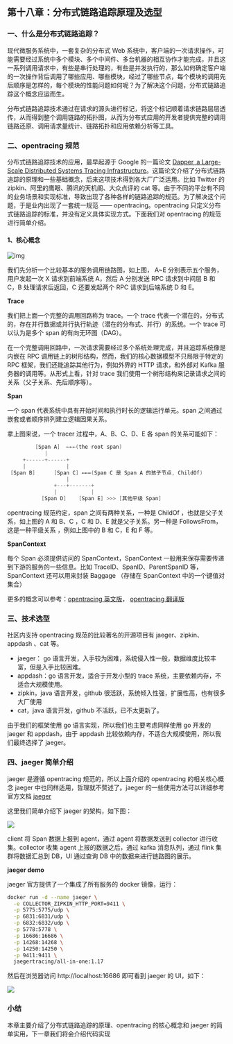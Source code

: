 ## 第十八章：分布式链路追踪原理及选型

### 一、什么是分布式链路追踪？

现代微服务系统中，一套复杂的分布式 Web 系统中，客户端的一次请求操作，可能需要经过系统中多个模块、多个中间件、多台机器的相互协作才能完成，并且这一系列调用请求中，有些是串行处理的，有些是并发执行的，那么如何确定客户端的一次操作背后调用了哪些应用、哪些模块，经过了哪些节点，每个模块的调用先后顺序是怎样的，每个模块的性能问题如何呢？为了解决这个问题，分布式链路追踪这个概念应运而生。

分布式链路追踪技术通过在请求的源头进行标记，将这个标记顺着请求链路层层透传，从而得到整个调用链路的拓扑图，从而为分布式应用的开发者提供完整的调用链路还原、调用请求量统计、链路拓扑和应用依赖分析等工具。

### 二、opentracing 规范

分布式链路追踪技术的应用，最早起源于 Google 的一篇论文 [Dapper, a Large-Scale Distributed Systems Tracing Infrastructure](https://storage.googleapis.com/pub-tools-public-publication-data/pdf/36356.pdf)。这篇论文介绍了分布式链路追踪的原理和一些基础概念，后来这项技术得到各大厂广泛运用。比如 Twitter 的 zipkin、阿里的鹰眼、腾讯的天机阁、大众点评的 cat 等。由于不同的平台有不同的业务场景和实现标准，导致出现了各种各样的链路追踪的规范。为了解决这个问题，于是业内出现了一套统一规范 —— opentracing。opentracing 只定义分布式链路追踪的标准，并没有定义具体实现方式。下面我们对 opentracing 的规范进行简单介绍。

#### 1、核心概念

![img](https://user-gold-cdn.xitu.io/2020/4/11/17169e31173f8a07?w=688&h=487&f=png&s=61738)

我们先分析一个比较基本的服务调用链路图，如上图， A~E 分别表示五个服务，用户发起一次 X 请求到前端系统 A，然后 A 分别发送 RPC 请求到中间层 B 和 C，B 处理请求后返回，C 还要发起两个 RPC 请求到后端系统 D 和 E。

**Trace**

我们把上面一个完整的调用回路称为 trace。一个 trace 代表一个潜在的，分布式的，存在并行数据或并行执行轨迹（潜在的分布式、并行）的系统。一个 trace 可以认为是多个 span 的有向无环图（DAG）。

在一个完整调用回路中，一次请求需要经过多个系统处理完成，并且追踪系统像是内嵌在 RPC 调用链上的树形结构，然而，我们的核心数据模型不只局限于特定的 RPC 框架，我们还能追踪其他行为，例如外界的 HTTP 请求，和外部对 Kafka 服务器的调用等。从形式上看，针对 trace 我们使用一个树形结构来记录请求之间的关系（父子关系、先后顺序等）。

**Span**

一个 span 代表系统中具有开始时间和执行时长的逻辑运行单元。span 之间通过嵌套或者顺序排列建立逻辑因果关系。 

拿上图来说，一个 tracer 过程中，A、B、C、D、E 各 span 的关系可能如下：

```go
         [Span A]  ←←←(the root span)
            |
     +------+------+
     |             |
 [Span B]      [Span C] ←←←(Span C 是 Span A 的孩子节点, ChildOf)
                   |
               +---+-------+
               |           |
           [Span D]    [Span E] >>> [其他平级 Span]
```

opentracing 规范约定，span 之间有两种关系，一种是 ChildOf ，也就是父子关系，如上图的 A 和 B、C ，C 和 D、E 就是父子关系。另一种是 FollowsFrom，这是一种平级关系 ，例如上图中的 B 和 C，E 和 F 等。

**SpanContext**

每个 Span 必须提供访问的 SpanContext，SpanContext 一般用来保存需要传递到下游的服务的一些信息。比如 TraceID、SpanID、ParentSpanID 等，SpanContext 还可以用来封装 Baggage （存储在 SpanContext 中的一个键值对集合）

更多的概念可以参考：[opentracing 英文版](https://opentracing.io/)， [opentracing 翻译版](https://wu-sheng.gitbooks.io/opentracing-io/content/pages/spec.html)

### 三、技术选型

社区内支持 opentracing 规范的比较著名的开源项目有 jaeger、zipkin、appdash 、cat 等。

- jaeger： go 语言开发，入手较为困难，系统侵入性一般，数据维度比较丰富，但是入手比较困难。
- appdash：go 语言开发，适合于开发小型的 trace 系统，主要依赖内存，不适合大规模使用。
- zipkin，java 语言开发，github 很活跃，系统倾入性强，扩展性高，也有很多大厂使用
- cat，java 语言开发，github 不活跃，已不太更新了。

由于我们的框架使用 go 语言实现，所以我们也主要考虑同样使用 go 开发的 jaeger 和 appdash，由于 appdash 比较依赖内存，不适合大规模使用，所以我们最终选择了 jaeger。

### 四、jaeger 简单介绍

jaeger 是遵循 opentracing 规范的，所以上面介绍的 opentracing 的相关核心概念 jaeger 中也同样适用，哲理就不赘述了。jaeger 的一些使用方法可以详细参考官方文档 [jaeger](https://www.jaegertracing.io/) 

这里我们简单介绍下 jaeger 的架构，如下图：


![](https://user-gold-cdn.xitu.io/2020/4/11/17169e62a53113b7?w=960&h=540&f=png&s=66618)

client 将 Span 数据上报到 agent，通过 agent 将数据发送到 collector 进行收集。collector 收集 agent 上报的数据之后，通过 kafka 消息队列，通过 flink 集群将数据汇总到 DB，UI 通过查询 DB 中的数据来进行链路图的展示。

**jaeger demo**

jaeger 官方提供了一个集成了所有服务的 docker 镜像，运行：

```bash
docker run -d --name jaeger \
  -e COLLECTOR_ZIPKIN_HTTP_PORT=9411 \
  -p 5775:5775/udp \
  -p 6831:6831/udp \
  -p 6832:6832/udp \
  -p 5778:5778 \
  -p 16686:16686 \
  -p 14268:14268 \
  -p 14250:14250 \
  -p 9411:9411 \
  jaegertracing/all-in-one:1.17
```

然后在浏览器访问 http://localhost:16686 即可看到 jaeger 的 UI，如下：


![](https://user-gold-cdn.xitu.io/2020/4/11/17169e54566bfa7a?w=1876&h=1396&f=png&s=560104)

### 小结

本章主要介绍了分布式链路追踪的原理、opentracing 的核心概念和 jaeger 的简单实用，下一章我们将会介绍代码实现